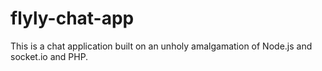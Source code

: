 # flyly-chat-app
This is a chat application built on an unholy amalgamation of Node.js and socket.io and PHP.
